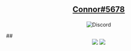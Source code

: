 ## <p align="center"><a href="https://connorsc.com" target="_blank">Connor#5678</a></p>
<p align="center"><img src="https://discord.c99.nl/widget/theme-4/431511164124659742.png" alt="Discord"/></p>
## <div align="center">
  <img src="https://github-readme-stats.vercel.app/api?username=connorsc1&theme=dark&hide_border=true&include_all_commits=true&count_private=true"/>
  <img src="https://github-readme-stats.vercel.app/api/top-langs/?username=connorsc1&theme=dark&hide_border=true&include_all_commits=true&count_private=true&layout=compact"/>
</div>
<!--<p align="center"><img src="https://github-readme-stats.vercel.app/api?username=connorsc1&theme=dark&hide_border=true&include_all_commits=true&count_private=true"/></p>
<p align="center"><img src="https://github-readme-stats.vercel.app/api/top-langs/?username=connorsc1&theme=dark&hide_border=true&include_all_commits=true&count_private=true&layout=compact"/></p>-->
